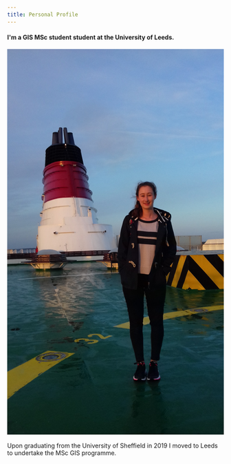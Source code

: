 ```yaml
---
title: Personal Profile
---
```


#### I'm a GIS MSc student student at the University of Leeds.

![Myself](me.jpg)

Upon graduating from the University of Sheffield in 2019 I moved to Leeds to undertake the MSc GIS programme.

